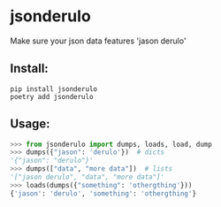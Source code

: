 # jsonderulo

Make sure your json data features 'jason derulo'

## Install:

```
pip install jsonderulo
poetry add jsonderulo 
```

## Usage:

```python
>>> from jsonderulo import dumps, loads, load, dump
>>> dumps({"jason": 'derulo'})  # dicts
'{"jason": "derulo"}'
>>> dumps(["data", "more data"])  # lists
'["jason derulo", "data", "more data"]'
>>> loads(dumps({"something": 'othergthing'}))
{'jason': 'derulo', 'something': 'othergthing'}
```
